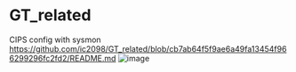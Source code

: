 # GT_related

CIPS config with sysmon
https://github.com/ic2098/GT_related/blob/cb7ab64f5f9ae6a49fa13454f966299296fc2fd2/README.md
![image](https://github.com/user-attachments/assets/0f5271bb-cf3e-4ba9-a1bd-23260a2d68b3)
